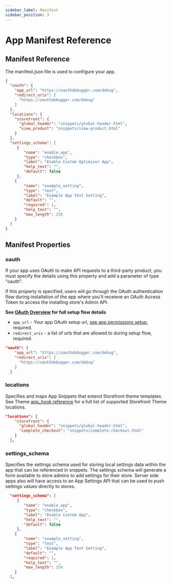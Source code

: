 ```yaml
---
sidebar_label: Manifest
sidebar_position: 3
---
```

# App Manifest Reference

## Manifest Reference
The manifest.json file is used to configure your app.

```json title="Example manifest.json"
{
  "oauth": {
    "app_url": "https://oauthdebugger.com/debug",
    "redirect_uris": [
      "https://oauthdebugger.com/debug"
    ]
  },
  "locations": {
    "storefront": {
      "global_header": "snippets/global-header.html",
      "view_product": "snippets/view-product.html"
    }
  },
  "settings_schema": [
     {
        "name": "enable_app",
        "type": "checkbox",
        "label": "Enable Custom Optimizer App",
        "help_text": "",
        "default": false
     },
    {
        "name": "example_setting",
        "type": "text",
        "label": "Example App Text Setting",
        "default": "",
        "required": 1,
        "help_text": "",
        "max_length": 250
    }
  ]
}

```

## Manifest Properties

### oauth

If your app uses OAuth to make API requests to a third-party product, you must specify the details using this property and add a parameter of type "oauth".

If this property is specified, users will go through the OAuth authentication flow during installation of the app where you'll receieve an OAuth Access Token to access the installing store's Admin API.

**See [OAuth Overview](/apps/oauth/index.md) for full setup flow details**


* `app_url` - Your app OAuth setup url, [see app permissions setup](/apps/oauth/getting-started.md#step-2-app-permissions-setup), required.
* `redirect_uris` - a list of urls that are allowed to during setup flow, required.

```json title="Example oauth"
"oauth": {
    "app_url": "https://oauthdebugger.com/debug",
    "redirect_uris": [
      "https://oauthdebugger.com/debug"
    ]
  }
```

### locations

Specifies and maps App Snippets that extend Storefront theme templates. See Theme [app_hook reference](/themes/templates/tags.md#app_hook) for a full list of supported Storefront Theme locations.


```json title="Example locations"
"locations": {
    "storefront": {
      "global_header": "snippets/global-header.html",
      "complete_checkout": "snippets/complete-checkout.html"
    }
  },
```


### settings_schema

Specifies the settings schema used for storing local settings data within the app that can be referenced in snippets. The settings schema will generate a form available to store admins to add settings for their store. Server side apps also will have access to an App Settings API that can be used to push settings values directly to stores.

```json title="Example settings_schema"
  "settings_schema": [
     {
        "name": "enable_app",
        "type": "checkbox",
        "label": "Enable Custom App",
        "help_text": "",
        "default": false
     },
    {
        "name": "example_setting",
        "type": "text",
        "label": "Example App Text Setting",
        "default": "",
        "required": 1,
        "help_text": "",
        "max_length": 250
    }
  ],
```
